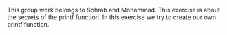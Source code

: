 This group work belongs to Sohrab and Mohammad.
This exercise is about the secrets of the printf function.
In this exercise we try to create our own printf function.
